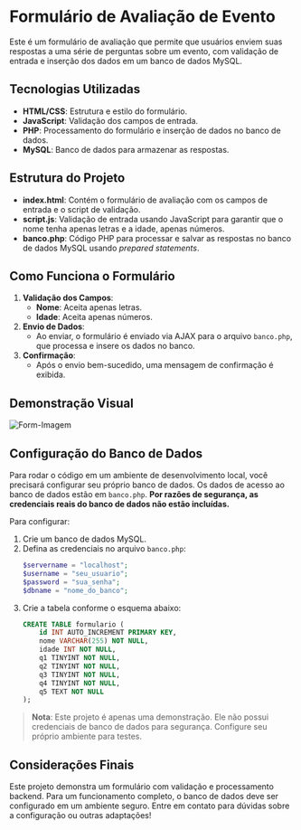 # Formulário de Avaliação de Evento

Este é um formulário de avaliação que permite que usuários enviem suas respostas a uma série de perguntas sobre um evento, com validação de entrada e inserção dos dados em um banco de dados MySQL.

## Tecnologias Utilizadas

- **HTML/CSS**: Estrutura e estilo do formulário.
- **JavaScript**: Validação dos campos de entrada.
- **PHP**: Processamento do formulário e inserção de dados no banco de dados.
- **MySQL**: Banco de dados para armazenar as respostas.

## Estrutura do Projeto

- **index.html**: Contém o formulário de avaliação com os campos de entrada e o script de validação.
- **script.js**: Validação de entrada usando JavaScript para garantir que o nome tenha apenas letras e a idade, apenas números.
- **banco.php**: Código PHP para processar e salvar as respostas no banco de dados MySQL usando *prepared statements*.

## Como Funciona o Formulário

1. **Validação dos Campos**: 
    - **Nome**: Aceita apenas letras.
    - **Idade**: Aceita apenas números.
2. **Envio de Dados**: 
   - Ao enviar, o formulário é enviado via AJAX para o arquivo `banco.php`, que processa e insere os dados no banco.
3. **Confirmação**:
   - Após o envio bem-sucedido, uma mensagem de confirmação é exibida.

## Demonstração Visual

![Form-Imagem](https://github.com/user-attachments/assets/c3359058-5dc4-409f-b256-5511c23437a2)

## Configuração do Banco de Dados

Para rodar o código em um ambiente de desenvolvimento local, você precisará configurar seu próprio banco de dados. Os dados de acesso ao banco de dados estão em `banco.php`. **Por razões de segurança, as credenciais reais do banco de dados não estão incluídas.**

Para configurar:
1. Crie um banco de dados MySQL.
2. Defina as credenciais no arquivo `banco.php`:
    ```php
    $servername = "localhost";
    $username = "seu_usuario";
    $password = "sua_senha";
    $dbname = "nome_do_banco";
    ```
3. Crie a tabela conforme o esquema abaixo:
    ```sql
    CREATE TABLE formulario (
        id INT AUTO_INCREMENT PRIMARY KEY,
        nome VARCHAR(255) NOT NULL,
        idade INT NOT NULL,
        q1 TINYINT NOT NULL,
        q2 TINYINT NOT NULL,
        q3 TINYINT NOT NULL,
        q4 TINYINT NOT NULL,
        q5 TEXT NOT NULL
    );
    ```

> **Nota**: Este projeto é apenas uma demonstração. Ele não possui credenciais de banco de dados para segurança. Configure seu próprio ambiente para testes.

## Considerações Finais

Este projeto demonstra um formulário com validação e processamento backend. Para um funcionamento completo, o banco de dados deve ser configurado em um ambiente seguro. Entre em contato para dúvidas sobre a configuração ou outras adaptações!
